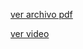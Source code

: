 [ver archivo pdf](https://www.canva.com/design/DAFjXyhr9xo/bAVxCH_-SONI6Va_v3RZbw/view)

[ver video](https://www.youtube.com/watch?v=ofXOvQV-rkI)